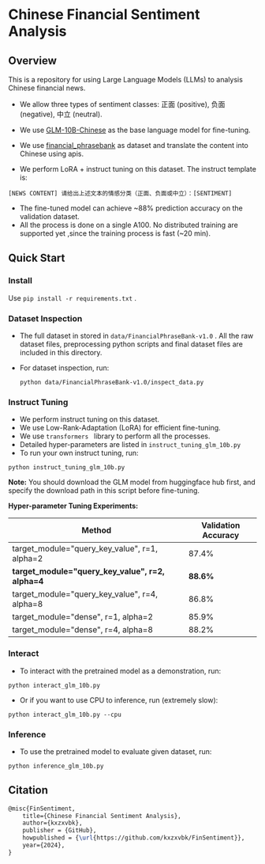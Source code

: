 # Chinese Financial Sentiment Analysis

## Overview

This is a repository for using Large Language Models (LLMs) to analysis Chinese financial news.

- We allow three types of sentiment classes: 正面 (positive), 负面 (negative), 中立 (neutral).

- We use [GLM-10B-Chinese](https://huggingface.co/THUDM/glm-10b-chinese) as the base language model for fine-tuning.
- We use [financial_phrasebank](https://huggingface.co/datasets/financial_phrasebank) as dataset and translate the content into Chinese using apis.
- We perform LoRA + instruct tuning on this dataset. The instruct template is:

```
[NEWS CONTENT] 请给出上述文本的情感分类（正面、负面或中立）：[SENTIMENT]
```

- The fine-tuned model can achieve ~88% prediction accuracy on the validation dataset.
- All the process is done on a single A100. No distributed training are supported yet ,since the training process is fast (~20 min).

## Quick Start

### Install

Use ``pip install -r requirements.txt`` .

### Dataset Inspection

- The full dataset in stored in ``data/FinancialPhraseBank-v1.0`` . All the raw dataset files, preprocessing python scripts and final dataset files are included in this directory.

- For dataset inspection, run:

  ```shell
  python data/FinancialPhraseBank-v1.0/inspect_data.py
  ```

### Instruct Tuning

- We perform instruct tuning on this dataset.
- We use Low-Rank-Adaptation (LoRA) for efficient fine-tuning.
- We use ``transformers `` library to perform all the processes.
- Detailed hyper-parameters are listed in ``instruct_tuning_glm_10b.py``
- To run your own instruct tuning, run:

```
python instruct_tuning_glm_10b.py
```

**Note:** You should download the GLM model from huggingface hub first, and specify the download path in this script before fine-tuning.

**Hyper-parameter Tuning Experiments:**

| Method                                            | Validation Accuracy |
| ------------------------------------------------- | ------------------- |
| target_module="query_key_value", r=1, alpha=2     | 87.4%               |
| **target_module="query_key_value", r=2, alpha=4** | **88.6%**           |
| target_module="query_key_value", r=4, alpha=8     | 86.8%               |
| target_module="dense", r=1, alpha=2               | 85.9%               |
| target_module="dense", r=4, alpha=8               | 88.2%               |

### Interact

- To interact with the pretrained model as a demonstration, run:

```
python interact_glm_10b.py
```

- Or if you want to use CPU to inference, run (extremely slow):

```
python interact_glm_10b.py --cpu
```

### Inference

- To use the pretrained model to evaluate given dataset, run:
```
python inference_glm_10b.py
```

## Citation

```latex
@misc{FinSentiment,
    title={Chinese Financial Sentiment Analysis},
    author={kxzxvbk},
    publisher = {GitHub},
    howpublished = {\url{https://github.com/kxzxvbk/FinSentiment}},
    year={2024},
}
```
